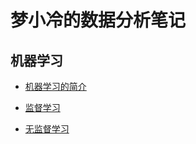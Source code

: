 # 梦小冷的数据分析笔记

## 机器学习

- [机器学习的简介](./machinelearning/机器学习的简介.md)

- [监督学习](./machinelearning/监督学习.md)

- [无监督学习](./machinelearning/无监督学习.md)

